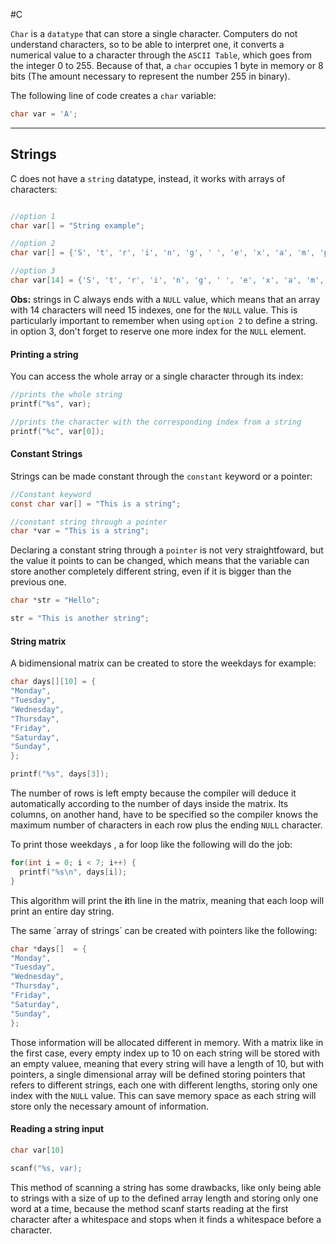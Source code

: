 #C

`Char` is a `datatype` that can store a single character. Computers do not understand characters, so to be able to interpret one, it converts a numerical value to a character through the `ASCII Table`, which goes from the integer 0 to 255. Because of that, a `char` occupies 1 byte in memory or 8 bits (The amount necessary to represent the number 255 in binary).

The following line of code creates a `char` variable:

```C
char var = 'A';
```

----------------------------

## Strings

C does not have a `string` datatype, instead, it works with arrays of characters:

```C

//option 1
char var[] = "String example";

//option 2
char var[] = {'S', 't', 'r', 'i', 'n', 'g', ' ', 'e', 'x', 'a', 'm', 'p', 'l', 'e', '\0'};

//option 3
char var[14] = {'S', 't', 'r', 'i', 'n', 'g', ' ', 'e', 'x', 'a', 'm', 'p', 'l', 'e'};
```

**Obs:** strings in C always ends with a `NULL` value, which means that an array with 14 characters will need 15 indexes, one for the `NULL` value. This is particularly important to remember when using `option 2` to define a string. in option 3, don't forget to reserve one more index for the `NULL` element.

#### Printing a string

You can access the whole array or a single character through its index:

```C
//prints the whole string
printf("%s", var);

//prints the character with the corresponding index from a string
printf("%c", var[0]);
```

#### Constant Strings

Strings can be made constant through the `constant` keyword or a pointer:

```C
//Constant keyword
const char var[] = "This is a string";

//constant string through a pointer
char *var = "This is a string";
```

Declaring a constant string through a `pointer` is not very straightfoward, but the value it points to can be changed, which means that the variable can store another completely different string, even if it is bigger than the previous one.

```C
char *str = "Hello";

str = "This is another string";
```
#### String matrix

A bidimensional matrix can be created to store the weekdays for example:

```C
char days[][10] = {
"Monday",
"Tuesday",
"Wednesday",
"Thursday",
"Friday",
"Saturday",
"Sunday",
};

printf("%s", days[3]); 
```

The number of rows is left empty because the compiler will deduce it automatically according to the number of days inside the matrix. Its columns, on another hand, have to be specified so the compiler knows the maximum number of characters in each row plus the ending `NULL` character.

To print those weekdays , a for loop like the following will do the job: 

```C
for(int i = 0; i < 7; i++) {
  printf("%s\n", days[i]);
}
```

This algorithm will print the **i**th line in the matrix, meaning that each loop will print an entire day string.

The same ´array of strings´ can be created with pointers like the following:

```C
char *days[]  = {
"Monday",
"Tuesday",
"Wednesday",
"Thursday",
"Friday",
"Saturday",
"Sunday",
};
```

Those information will be allocated different in memory. With a matrix like in the first case, every empty index up to 10 on each string will be stored with an empty valuee, meaning that every string will have a length of 10, but with pointers, a single dimensional array will be defined storing pointers that refers to different strings, each one with different lengths, storing only one index with the `NULL` value. This can save memory space as each string will store only the necessary amount of information.

#### Reading a string input


```C
char var[10]

scanf("%s, var);
```

This method of scanning a string has some drawbacks, like only being able to strings with a size of up to the defined array length and storing only one word at a time, because the method scanf starts reading at the first character after a whitespace and stops when it finds a whitespace before a character.
